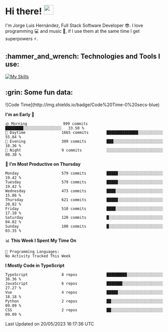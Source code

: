 <h1 align="left">
 <abc>
  <br>Hi there! <img src="https://user-images.githubusercontent.com/42378118/110234147-e3259600-7f4e-11eb-95be-0c4047144dea.gif" width="30"><br>
 </abc>
</h1>

I'm Jorge Luis Hernández, Full Stack Software Developer :sunglasses:. I love programming :computer: and music :musical_score:, if I use them at the same time I get superpowers :zap:. 


<h2 align="left">:hammer_and_wrench: Technologies and Tools I use:</h2>

[![My Skills](https://skillicons.dev/icons?i=js,ts,html,css,py,vue,react,next,nest,postgres,mysql)](https://skillicons.dev)

<h2 align="left">:grin: Some fun data:</h2>
<!--START_SECTION:waka-->
![Code Time](http://img.shields.io/badge/Code%20Time-0%20secs-blue)

**I'm an Early 🐤** 

```text
🌞 Morning                999 commits         ████████░░░░░░░░░░░░░░░░░   33.50 % 
🌆 Daytime                1665 commits        ██████████████░░░░░░░░░░░   55.84 % 
🌃 Evening                309 commits         ███░░░░░░░░░░░░░░░░░░░░░░   10.36 % 
🌙 Night                  9 commits           ░░░░░░░░░░░░░░░░░░░░░░░░░   00.30 % 
```
📅 **I'm Most Productive on Thursday** 

```text
Monday                   579 commits         █████░░░░░░░░░░░░░░░░░░░░   19.42 % 
Tuesday                  579 commits         █████░░░░░░░░░░░░░░░░░░░░   19.42 % 
Wednesday                473 commits         ████░░░░░░░░░░░░░░░░░░░░░   15.86 % 
Thursday                 621 commits         █████░░░░░░░░░░░░░░░░░░░░   20.82 % 
Friday                   510 commits         ████░░░░░░░░░░░░░░░░░░░░░   17.10 % 
Saturday                 120 commits         █░░░░░░░░░░░░░░░░░░░░░░░░   04.02 % 
Sunday                   100 commits         █░░░░░░░░░░░░░░░░░░░░░░░░   03.35 % 
```


📊 **This Week I Spent My Time On** 

```text
💬 Programming Languages: 
No Activity Tracked This Week
```

**I Mostly Code in TypeScript** 

```text
TypeScript               8 repos             █████████░░░░░░░░░░░░░░░░   36.36 % 
JavaScript               6 repos             ███████░░░░░░░░░░░░░░░░░░   27.27 % 
Vue                      4 repos             █████░░░░░░░░░░░░░░░░░░░░   18.18 % 
Python                   2 repos             ██░░░░░░░░░░░░░░░░░░░░░░░   09.09 % 
CSS                      2 repos             ██░░░░░░░░░░░░░░░░░░░░░░░   09.09 % 
```




 Last Updated on 20/05/2023 16:17:36 UTC
<!--END_SECTION:waka-->
